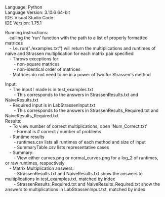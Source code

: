 Language: Python  
Language Version: 3.10.6 64-bit  
IDE: Visual Studio Code  
IDE Version: 1.75.1  
  
Running instructions:  
	&emsp;calling the 'run' function with the path to a list of properly formatted matrices  
	&emsp;- I.e. run("./examples.txt") will return the multiplications and runtimes of naive and
		Strassen multiplication for each matrix pair specified  
	&emsp;- Throws exceptions for:  
		&emsp;&emsp;- non-square matrices  
		&emsp;&emsp;- non-identical order of matrices  
	&emsp;- Matrices do not need to be in a power of two for Strassen's method  
  
Input:  
	&emsp;- The input I made is in test_examples.txt  
		&emsp;&emsp;- This corresponds to the answers in StrassenResults.txt and NaiveResults.txt  
	&emsp;- Required input is in LabStrassenInput.txt  
		&emsp;&emsp;- This corresponds to the answers in StrassenResults_Required.txt and 
			NaiveResults_Required.txt  
Results:   
	&emsp;- To view number of correct multiplications, open 'Num_Correct.txt'  
		&emsp;&emsp;- Format is # correct / number of problems  
	&emsp;- Runtime results  
		&emsp;&emsp;- runtimes.csv lists all runtimes of each method and size of input  
		&emsp;&emsp;- SummaryTable.csv lists representative cases  
	&emsp;- Summary:  
		&emsp;&emsp;- View either curves.png or normal_curves.png for a log_2 
			of runtimes, or raw runtimes, respectively  
	&emsp;- Matrix Multiplication answers:  
		&emsp;&emsp;- StrassenResults.txt and NaiveResults.txt show the answers to multiplications 
			in test_examples.txt, matched by index  
		&emsp;&emsp;- StrassenResults_Required.txt and NaiveResults_Required.txt show the answers 
			to multiplications in LabStrassenInput.txt, matched by index  
